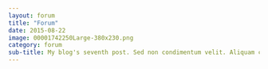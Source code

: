 ```yaml
---
layout: forum
title: "Forum"
date: 2015-08-22
image: 00001742250Large-380x230.png
category: forum
sub-title: My blog's seventh post. Sed non condimentum velit. Aliquam consequat euismod enim, eget sollicitudin lorem scelerisque eu.
---
```


  
